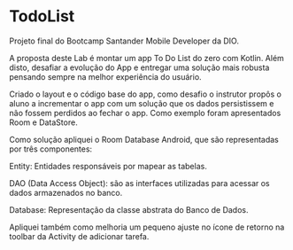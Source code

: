# TodoList
Projeto final do Bootcamp Santander Mobile Developer da DIO.

A proposta deste Lab é montar um app To Do List do zero com Kotlin. Além disto, desafiar a evolução do App e entregar uma solução mais robusta pensando sempre na melhor experiência do usuário.

Criado o layout e o código base do app, como desafio o instrutor propôs o aluno a incrementar o app com um solução que os dados persistissem e não fossem perdidos ao fechar o app. Como exemplo foram apresentados Room e DataStore.

Como solução apliquei o Room Database Android, que são representadas por três componentes:

Entity: Entidades responsáveis por mapear as tabelas.

DAO (Data Access Object): são as interfaces utilizadas para acessar os dados armazenados no banco.

Database: Representação da classe abstrata do Banco de Dados.

Apliquei também como melhoria um pequeno ajuste no ícone de retorno na toolbar da Activity de adicionar tarefa.
